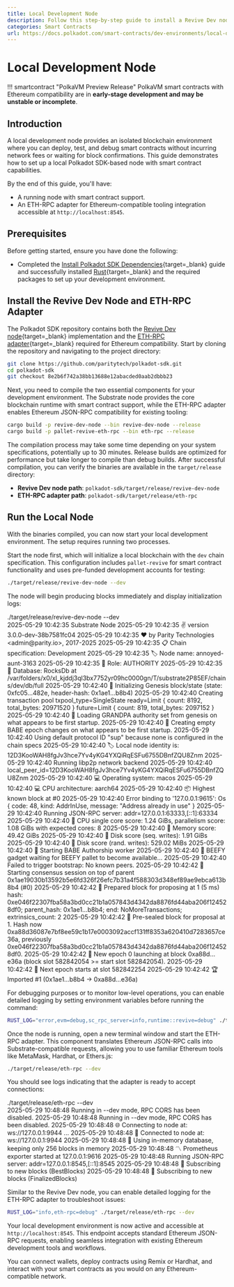 ```yaml
---
title: Local Development Node
description: Follow this step-by-step guide to install a Revive Dev node and ETH-RPC adapter for smart contract development in a local environment.
categories: Smart Contracts
url: https://docs.polkadot.com/smart-contracts/dev-environments/local-dev-node/
---
```


# Local Development Node

!!! smartcontract "PolkaVM Preview Release"
    PolkaVM smart contracts with Ethereum compatibility are in **early-stage development and may be unstable or incomplete**.
## Introduction

A local development node provides an isolated blockchain environment where you can deploy, test, and debug smart contracts without incurring network fees or waiting for block confirmations. This guide demonstrates how to set up a local Polkadot SDK-based node with smart contract capabilities.

By the end of this guide, you'll have:

- A running node with smart contract support.
- An ETH-RPC adapter for Ethereum-compatible tooling integration accessible at `http://localhost:8545`.

## Prerequisites

Before getting started, ensure you have done the following:

- Completed the [Install Polkadot SDK Dependencies](/develop/parachains/install-polkadot-sdk/){target=\_blank} guide and successfully installed [Rust](https://www.rust-lang.org/){target=\_blank} and the required packages to set up your development environment.

## Install the Revive Dev Node and ETH-RPC Adapter

The Polkadot SDK repository contains both the [Revive Dev node](https://github.com/paritytech/polkadot-sdk/tree/8e2b6f742a38bb13688e12abacded0aab2dbbb23/substrate/frame/revive/dev-node){target=\_blank} implementation and the [ETH-RPC adapter](https://github.com/paritytech/polkadot-sdk/tree/8e2b6f742a38bb13688e12abacded0aab2dbbb23/substrate/frame/revive/rpc){target=\_blank} required for Ethereum compatibility. Start by cloning the repository and navigating to the project directory:

```bash
git clone https://github.com/paritytech/polkadot-sdk.git
cd polkadot-sdk
git checkout 8e2b6f742a38bb13688e12abacded0aab2dbbb23
```

Next, you need to compile the two essential components for your development environment. The Substrate node provides the core blockchain runtime with smart contract support, while the ETH-RPC adapter enables Ethereum JSON-RPC compatibility for existing tooling:

```bash
cargo build -p revive-dev-node --bin revive-dev-node --release
cargo build -p pallet-revive-eth-rpc --bin eth-rpc --release
```

The compilation process may take some time depending on your system specifications, potentially up to 30 minutes. Release builds are optimized for performance but take longer to compile than debug builds. After successful compilation, you can verify the binaries are available in the `target/release` directory:

- **Revive Dev node path**: `polkadot-sdk/target/release/revive-dev-node`
- **ETH-RPC adapter path**: `polkadot-sdk/target/release/eth-rpc`

## Run the Local Node

With the binaries compiled, you can now start your local development environment. The setup requires running two processes.

Start the node first, which will initialize a local blockchain with the `dev` chain specification. This configuration includes `pallet-revive` for smart contract functionality and uses pre-funded development accounts for testing:

```bash
./target/release/revive-dev-node --dev
```

The node will begin producing blocks immediately and display initialization logs:

<div id="termynal" data-termynal>
  <span data-ty="input"><span class="file-path"></span>./target/release/revive-dev-node --dev</span>
  <br />
  <span data-ty>2025-05-29 10:42:35 Substrate Node</span>
  <span data-ty>2025-05-29 10:42:35 ✌️ version 3.0.0-dev-38b7581fc04</span>
  <span data-ty>2025-05-29 10:42:35 ❤️ by Parity Technologies &lt;admin@parity.io&gt;, 2017-2025</span>
  <span data-ty>2025-05-29 10:42:35 📋 Chain specification: Development</span>
  <span data-ty>2025-05-29 10:42:35 🏷 Node name: annoyed-aunt-3163</span>
  <span data-ty>2025-05-29 10:42:35 👤 Role: AUTHORITY</span>
  <span data-ty>2025-05-29 10:42:35 💾 Database: RocksDb at /var/folders/x0/xl_kjddj3ql3bx7752yr09hc0000gn/T/substrate2P85EF/chains/dev/db/full</span>
  <span data-ty>2025-05-29 10:42:40 🔨 Initializing Genesis block/state (state: 0xfc05…482e, header-hash: 0x1ae1…b8b4)</span>
  <span data-ty>2025-05-29 10:42:40 Creating transaction pool txpool_type=SingleState ready=Limit { count: 8192, total_bytes: 20971520 } future=Limit { count: 819, total_bytes: 2097152 }</span>
  <span data-ty>2025-05-29 10:42:40 👴 Loading GRANDPA authority set from genesis on what appears to be first startup.</span>
  <span data-ty>2025-05-29 10:42:40 👶 Creating empty BABE epoch changes on what appears to be first startup.</span>
  <span data-ty>2025-05-29 10:42:40 Using default protocol ID "sup" because none is configured in the chain specs</span>
  <span data-ty>2025-05-29 10:42:40 🏷 Local node identity is: 12D3KooWAH8fgJv3hce7Yv4yKG4YXQiRqESFu6755DBnfZQU8Znm</span>
  <span data-ty>2025-05-29 10:42:40 Running libp2p network backend</span>
  <span data-ty>2025-05-29 10:42:40 local_peer_id=12D3KooWAH8fgJv3hce7Yv4yKG4YXQiRqESFu6755DBnfZQU8Znm</span>
  <span data-ty>2025-05-29 10:42:40 💻 Operating system: macos</span>
  <span data-ty>2025-05-29 10:42:40 💻 CPU architecture: aarch64</span>
  <span data-ty>2025-05-29 10:42:40 📦 Highest known block at #0</span>
  <span data-ty>2025-05-29 10:42:40 Error binding to '127.0.0.1:9615': Os { code: 48, kind: AddrInUse, message: "Address already in use" }</span>
  <span data-ty>2025-05-29 10:42:40 Running JSON-RPC server: addr=127.0.0.1:63333,[::1]:63334</span>
  <span data-ty>2025-05-29 10:42:40 🏁 CPU single core score: 1.24 GiBs, parallelism score: 1.08 GiBs with expected cores: 8</span>
  <span data-ty>2025-05-29 10:42:40 🏁 Memory score: 49.42 GiBs</span>
  <span data-ty>2025-05-29 10:42:40 🏁 Disk score (seq. writes): 1.91 GiBs</span>
  <span data-ty>2025-05-29 10:42:40 🏁 Disk score (rand. writes): 529.02 MiBs</span>
  <span data-ty>2025-05-29 10:42:40 👶 Starting BABE Authorship worker</span>
  <span data-ty>2025-05-29 10:42:40 🥩 BEEFY gadget waiting for BEEFY pallet to become available...</span>
  <span data-ty>2025-05-29 10:42:40 Failed to trigger bootstrap: No known peers.</span>
  <span data-ty>2025-05-29 10:42:42 🙌 Starting consensus session on top of parent 0x1ae19030b13592b5e6fd326f26efc7b31a4f588303d348ef89ae9ebca613b8b4 (#0)</span>
  <span data-ty>2025-05-29 10:42:42 🎁 Prepared block for proposing at 1 (5 ms) hash: 0xe046f22307fba58a3bd0cc21b1a057843d4342da8876fd44aba206f124528df0; parent_hash: 0x1ae1…b8b4; end: NoMoreTransactions; extrinsics_count: 2</span>
  <span data-ty>2025-05-29 10:42:42 🔖 Pre-sealed block for proposal at 1. Hash now 0xa88d36087e7bf8ee59c1b17e0003092accf131ff8353a620410d7283657ce36a, previously 0xe046f22307fba58a3bd0cc21b1a057843d4342da8876fd44aba206f124528df0.</span>
  <span data-ty>2025-05-29 10:42:42 👶 New epoch 0 launching at block 0xa88d…e36a (block slot 582842054 >= start slot 582842054).</span>
  <span data-ty>2025-05-29 10:42:42 👶 Next epoch starts at slot 582842254</span>
  <span data-ty>2025-05-29 10:42:42 🏆 Imported #1 (0x1ae1…b8b4 → 0xa88d…e36a)</span>
</div>

For debugging purposes or to monitor low-level operations, you can enable detailed logging by setting environment variables before running the command:

```bash
RUST_LOG="error,evm=debug,sc_rpc_server=info,runtime::revive=debug" ./target/release/revive-dev-node --dev
```

Once the node is running, open a new terminal window and start the ETH-RPC adapter. This component translates Ethereum JSON-RPC calls into Substrate-compatible requests, allowing you to use familiar Ethereum tools like MetaMask, Hardhat, or Ethers.js:

```bash
./target/release/eth-rpc --dev
```

You should see logs indicating that the adapter is ready to accept connections:

<div id="termynal" data-termynal>
  <span data-ty="input"><span class="file-path"></span>./target/release/eth-rpc --dev</span>
  <br />
  <span data-ty>2025-05-29 10:48:48 Running in --dev mode, RPC CORS has been disabled.</span>
  <span data-ty>2025-05-29 10:48:48 Running in --dev mode, RPC CORS has been disabled.</span>
  <span data-ty>2025-05-29 10:48:48 🌐 Connecting to node at: ws://127.0.0.1:9944 ...</span>
  <span data-ty>2025-05-29 10:48:48 🌟 Connected to node at: ws://127.0.0.1:9944</span>
  <span data-ty>2025-05-29 10:48:48 💾 Using in-memory database, keeping only 256 blocks in memory</span>
  <span data-ty>2025-05-29 10:48:48 〽️ Prometheus exporter started at 127.0.0.1:9616</span>
  <span data-ty>2025-05-29 10:48:48 Running JSON-RPC server: addr=127.0.0.1:8545,[::1]:8545</span>
  <span data-ty>2025-05-29 10:48:48 🔌 Subscribing to new blocks (BestBlocks)</span>
  <span data-ty>2025-05-29 10:48:48 🔌 Subscribing to new blocks (FinalizedBlocks)</span>
</div>

Similar to the Revive Dev node, you can enable detailed logging for the ETH-RPC adapter to troubleshoot issues:

```bash
RUST_LOG="info,eth-rpc=debug" ./target/release/eth-rpc --dev
```

Your local development environment is now active and accessible at `http://localhost:8545`. This endpoint accepts standard Ethereum JSON-RPC requests, enabling seamless integration with existing Ethereum development tools and workflows. 

You can connect wallets, deploy contracts using Remix or Hardhat, and interact with your smart contracts as you would on any Ethereum-compatible network.
